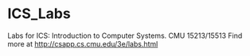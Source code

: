 # ICS_Labs
Labs for ICS: Introduction to Computer Systems. CMU 15213/15513 Find more at http://csapp.cs.cmu.edu/3e/labs.html
